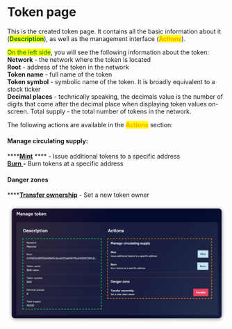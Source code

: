# Token page

This is the created token page. It contains all the basic information about it (<mark style="color:green;">**Description**</mark>), as well as the management interface (<mark style="color:orange;">**Actions**</mark>).

<mark style="color:green;">On the left side</mark>, you will see the following information about the token: \
**Network** - the network where the token is located \
**Root** - address of the token in the network \
**Token name** - full name of the token \
**Token symbol** - symbolic name of the token. It is broadly equivalent to a stock ticker \
**Decimal places** - technically speaking, the decimals value is the number of digits that come after the decimal place when displaying token values on-screen. Total supply - the total number of tokens in the network.

The following actions are available in the <mark style="color:orange;">**Actions**</mark> section:

#### Manage circulating supply:

****[**Mint**](../how-to/mint-tokens.md) **** - Issue additional tokens to a specific address \
[**Burn** ](../how-to/burn-tokens.md)**-** Burn tokens at a specific address&#x20;

#### Danger zones&#x20;

****[**Transfer ownership**](../how-to/transfer-ownership.md) - Set a new token owner

![](<../../../.gitbook/assets/image (161).png>)
